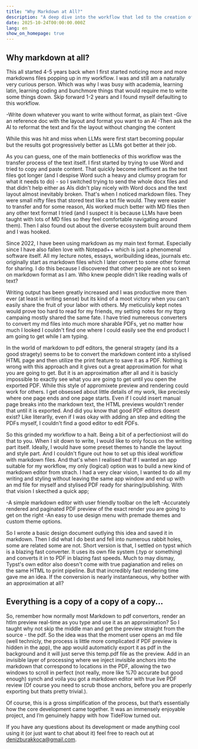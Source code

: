 ```yaml
---
title: "Why Markdown at All?"
description: "A deep dive into the workflow that led to the creation of Tideflow, a Markdown to PDF editor."
date: 2025-10-24T00:00:00.000Z
lang: en
show_on_homepage: true
---
```


## Why markdown at all?

This all started 4-5 years back when I first started noticing more and more markdowns files popping up in my workflow. I was and still am a naturally very curious person. Which was why I was busy with academia, learning latin, learning coding and bunchmore things that would require me to write some things down. Skip forward 1-2 years and I found myself defaulting to this workflow.

-Write down whatever you want to write without format, as plain text
-Give an reference doc with the layout and format you want to an AI 
-Then ask the AI to reformat the text and fix the layout without changing the content

While this was hit and miss when LLMs were first start becoming popular but the results got progressively better as LLMs got better at their job. 

As you can guess, one of the main bottlenecks of this workflow was the transfer process of the text itself. I first started by trying to use Word and tried to copy and paste content. That quickly become inefficent as the text files got longer (and I despise Word such a heavy and clumsy program for what it needs to do) - so I switched trying to send the whole docx files and that didn't help either as AIs didn't play nicely with Word docs and  the text layout almost inevitably broken. That's when I noticed markdown files. They were small nifty files that stored text like a txt file would. They were easier to transfer and for some reason, AIs worked much better with MD files then any other text format I tried (and I suspect it is because LLMs have been taught with lots of MD files so they feel comfortable navigating around them). Then I also found out about the diverse ecosystem built around them and I was hooked. 

Since 2022, I have been using markdown as my main text format. Especially since I have also fallen love with Notepad++ which is just a phenomenal software itself. All my lecture notes, essays, worlbuilding ideas, journals etc. originally start as markdown files which I later convert to some other format for sharing. I do this because I discovered that other people are not so keen on markdown format as I am. Who knew people didn't like reading walls of text? 

Writing output has been greatly increased and I was productive more then ever (at least in writing sense) but its kind of a moot victory when you can't easily share the fruit of your labor with others. My meticulisly kept notes would prove too hard to read for my friends, my setting notes for my ttprg campaing mostly shared the same fate. I have tried numereous converters to convert my md files into much more sharable PDFs, yet no matter how much I looked I couldn't find one where I could easily see the end product I am going to get while I am typing.

In the world of markdown to pdf editors, the general stragety (and its a good stragety) seems to be to convert the markdown content into a stylised HTML page and then utilize the print feature to save it as a PDF. Nothing is wrong with this approach and it gives out a great approximation for what you are going to get. But it is an approximation after all and it is basicly impossible to exactly see what you are going to get until you open the exported PDF. While this style of appromixete preview and rendering could work for others. I get obsessed about little details of my work, like preciesly where one page ends and one page starts. Even if I could insert manual page breaks into the markdown text, the HTML previews wouldn't render that until it is exported. And did you know that good PDF editors doesnt exist? Like literarlly, even if I was okay with adding an step and editing the PDFs myself, I couldn't find a good editor to edit PDFs.

So this grinded my workflow to a halt. Being a bit of a perfectioniost will do that to you. When I sit down to write, I would like to only focus on the writing part itself. Ideally, I would have some preset themes to handle the layout and style part. And I couldn't figure out how to set up this ideal workflow with markdown files. And that's when I realised that If I wanted an app suitable for my workflow, my only (logical) option was to build a new kind of markdown editor from strach. I had a very clear vision, I wanted to do all my writing and styling without leaving the same app window and end up with an md file for myself and stylised PDF ready for sharing/publishing. With that vision I skecthed a quick app;

-A simple markdown editor with user friendly toolbar on the left
-Accurately rendered and paginated PDF preview of the exact render you are going to get on the right
-An easy to use design menu with premade themes and custom theme options.

So I wrote a basic design document outlying this idea and saved it in markdown. Then I did what I do best and fell into numerous rabbit holes, some are related some are not. Short version is that, I settled on typst which is a blazing fast converter. It uses its own file system (.typ or something) and converts it in to PDF in blazing fast speeds. Much to may dismay, Typst's own editor also doesn't come with true pagianation and relies on the same HTML to print pipeline. But that incredibly fast rendering time gave me an idea. If the conversion is nearly instantaneous, why bother with an approximation at all?

## Everything is a copy of a copy of a copy...

So, remember how normally most Markdown to pdf convertors, render an htlm preview real-time as you type and use it as an approximation? So I taught why not skip the middle man and get the preview straight from the source - the pdf. So the idea was that the moment user opens an md file (well technicly, the process is little more complicated if PDF preview is hidden in the app), the app would automaticly export it as pdf in the background and it will just serve this temp.pdf file as the preview. Add in an invisible layer of processing where we inject invisible anchors into the markdown that correspond to locations in the PDF, allowing the two windows to scroll in perfect (not really, more like %70 accurate but good enough) synch and voila you got a markdown editor with true live PDF review (Of course you need to scrub those anchors, before you are properly exporting but thats pretty trivial.). 

Of course, this is a gross simplification of the process, but that’s essentially how the core development came together. It was an immensely enjoyable project, and I’m genuinely happy with how TideFlow turned out.

If you have any questions about its development or made anything cool using it (or just want to chat about it) feel free to reach out at denizburakkoca@gmail.com.